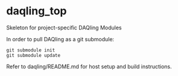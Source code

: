 # daqling_top

Skeleton for project-specific DAQling Modules

In order to pull DAQling as a git submodule:

    git submodule init
    git submodule update

Refer to daqling/README.md for host setup and build instructions.

